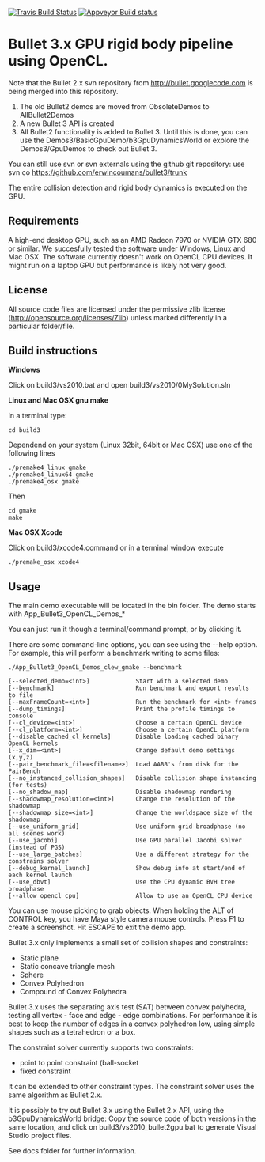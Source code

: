 [![Travis Build Status](https://api.travis-ci.org/bulletphysics/bullet3.png?branch=master)](https://travis-ci.org/bulletphysics/bullet3)
[![Appveyor Build status](https://ci.appveyor.com/api/projects/status/6sly9uxajr6xsstq)](https://ci.appveyor.com/project/erwincoumans/bullet3)

# Bullet 3.x GPU rigid body pipeline using OpenCL.

Note that the Bullet 2.x svn repository from http://bullet.googlecode.com
is being merged into this repository. 

1. The old Bullet2 demos are moved from ObsoleteDemos to AllBullet2Demos
2. A new Bullet 3 API is created
3. All Bullet2 functionality is added to Bullet 3. Until this is done, you can use the Demos3/BasicGpuDemo/b3GpuDynamicsWorld or explore the Demos3/GpuDemos to check out Bullet 3.

You can still use svn or svn externals using the github git repository: use svn co https://github.com/erwincoumans/bullet3/trunk

The entire collision detection and rigid body dynamics is executed on the GPU.

## Requirements

A high-end desktop GPU, such as an AMD Radeon 7970 or NVIDIA GTX 680 or similar.
We succesfully tested the software under Windows, Linux and Mac OSX.
The software currently doesn't work on OpenCL CPU devices. It might run
on a laptop GPU but performance is likely not very good.

## License

All source code files are licensed under the permissive zlib license
(http://opensource.org/licenses/Zlib) unless marked differently in a particular folder/file.


## Build instructions

**Windows**

Click on build3/vs2010.bat and open build3/vs2010/0MySolution.sln

**Linux and Mac OSX gnu make**

In a terminal type:

	cd build3

Dependend on your system (Linux 32bit, 64bit or Mac OSX) use one of the following lines

	./premake4_linux gmake
	./premake4_linux64 gmake
	./premake4_osx gmake

Then

	cd gmake
	make

**Mac OSX Xcode**
	
Click on build3/xcode4.command or in a terminal window execute
	
	./premake_osx xcode4

## Usage

The main demo executable will be located in the bin folder.
The demo starts with App_Bullet3_OpenCL_Demos_*

You can just run it though a terminal/command prompt, or by clicking it.

There are some command-line options, you can see using the --help option. For example, this will perform a benchmark writing to some files:

	./App_Bullet3_OpenCL_Demos_clew_gmake --benchmark

```
[--selected_demo=<int>]             Start with a selected demo  
[--benchmark]                       Run benchmark and export results to file  
[--maxFrameCount=<int>]             Run the benchmark for <int> frames  
[--dump_timings]                    Print the profile timings to console  
[--cl_device=<int>]                 Choose a certain OpenCL device  
[--cl_platform=<int>]               Choose a certain OpenCL platform  
[--disable_cached_cl_kernels]       Disable loading cached binary OpenCL kernels  
[--x_dim=<int>]                     Change default demo settings (x,y,z)  
[--pair_benchmark_file=<filename>]  Load AABB's from disk for the PairBench  
[--no_instanced_collision_shapes]   Disable collision shape instancing (for tests)  
[--no_shadow_map]                   Disable shadowmap rendering  
[--shadowmap_resolution=<int>]      Change the resolution of the shadowmap  
[--shadowmap_size=<int>]            Change the worldspace size of the shadowmap  
[--use_uniform_grid]                Use uniform grid broadphase (no all scenes work)  
[--use_jacobi]                      Use GPU parallel Jacobi solver (instead of PGS)  
[--use_large_batches]               Use a different strategy for the constrains solver  
[--debug_kernel_launch]             Show debug info at start/end of each kernel launch  
[--use_dbvt]                        Use the CPU dynamic BVH tree broadphase  
[--allow_opencl_cpu]                Allow to use an OpenCL CPU device  
```

You can use mouse picking to grab objects. When holding the ALT of CONTROL key, you have Maya style camera mouse controls.
Press F1 to create a screenshot. Hit ESCAPE to exit the demo app.


Bullet 3.x only implements a small set of collision shapes and constraints:

* Static plane 
* Static concave triangle mesh
* Sphere
* Convex Polyhedron
* Compound of Convex Polyhedra

Bullet 3.x uses the separating axis test (SAT) between convex polyhedra, testing all vertex - face and edge - edge combinations. For performance it is best to keep the number of edges in a convex polyhedron low, using simple shapes such as a tetrahedron or a box.

The constraint solver currently supports two constraints:

* point to point constraint (ball-socket
* fixed constraint

It can be extended to other constraint types. The constraint solver uses the same algorithm as Bullet 2.x.

It is possibly to try out Bullet 3.x using the Bullet 2.x API, using the b3GpuDynamicsWorld bridge:
Copy the source code of both versions in the same location, and click on build3/vs2010_bullet2gpu.bat to generate Visual Studio project files.

See docs folder for further information.

